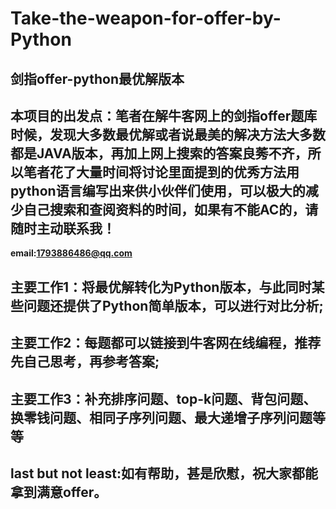 ﻿# Take-the-weapon-for-offer-by-Python
## 剑指offer-python最优解版本
## 本项目的出发点：笔者在解牛客网上的剑指offer题库时候，发现大多数最优解或者说最美的解决方法大多数都是JAVA版本，再加上网上搜索的答案良莠不齐，所以笔者花了大量时间将讨论里面提到的优秀方法用python语言编写出来供小伙伴们使用，可以极大的减少自己搜索和查阅资料的时间，如果有不能AC的，请随时主动联系我！
**email:1793886486@qq.com**

## 主要工作1：将最优解转化为Python版本，与此同时某些问题还提供了Python简单版本，可以进行对比分析;
## 主要工作2：每题都可以链接到牛客网在线编程，推荐先自己思考，再参考答案;
## 主要工作3：补充排序问题、top-k问题、背包问题、换零钱问题、相同子序列问题、最大递增子序列问题等等
## last but not least:如有帮助，甚是欣慰，祝大家都能拿到满意offer。
